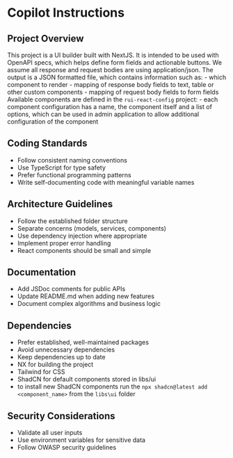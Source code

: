 # Copilot Instructions

## Project Overview
This project is a UI builder built with NextJS.
It is intended to be used with OpenAPI specs, which helps define form fields and actionable buttons. We assume all response and request bodies are using application/json.
The output is a JSON formatted file, which contains information such as:
    - which component to render
    - mapping of response body fields to text, table or other custom components
    - mapping of request body fields to form fields
Available components are defined in the `rui-react-config` project:
    - each component configuration has a name, the component itself and a list of options, which can be used in admin application to allow additional configuration of the component 



## Coding Standards
- Follow consistent naming conventions
- Use TypeScript for type safety
- Prefer functional programming patterns
- Write self-documenting code with meaningful variable names

## Architecture Guidelines
- Follow the established folder structure
- Separate concerns (models, services, components)
- Use dependency injection where appropriate
- Implement proper error handling
- React components should be small and simple

## Documentation
- Add JSDoc comments for public APIs
- Update README.md when adding new features
- Document complex algorithms and business logic

## Dependencies
- Prefer established, well-maintained packages
- Avoid unnecessary dependencies
- Keep dependencies up to date
- NX for building the project
- Tailwind for CSS
- ShadCN for default components stored in libs/ui
- to install new ShadCN components run the `npx shadcn@latest add <component_name>` from the `libs\ui` folder

## Security Considerations
- Validate all user inputs
- Use environment variables for sensitive data
- Follow OWASP security guidelines